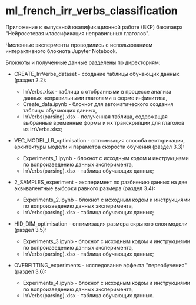 # ml_french_irr_verbs_classification

Приложение к выпускной квалификационной работе (ВКР) бакалавра "Нейросетевая классификация неправильных глаголов".

Численные эксперменты проводились с использованием интерактивного блокнота Jupyter Notebook. 

Блокноты и полученные данные разделены по директориям:
- CREATE_IrrVerbs_dataset - создание таблицы обучающих данных (раздел 2.2):
  - IrrVerbs.xlsx - таблица с отобранными в процессе анализа данных неправильными глаголами в форме инфинитива,
  - Create_data.ipynb - блокнот для автоматического создания таблицы обучающих данных,
  - IrrVerbs(parsing).xlsx - полученная таблица, содержащая выбранные временные формы и их транскрипции для глаголов из IrrVerbs.xlsx;

- VEC_MODEL_LR_optimisation - оптимизация способа векторизации, архитектуры модели и параметра скорости обучения (раздел 3.3):
  - Experiments_1.ipynb - блокнот с исходным кодом и инструкциями по вопроизведению данных эксперимента,
  - IrrVerbs(parsing).xlsx - таблица обучающих данных;

- 2_SAMPLES_experiment - эксперимент по разбиению данных на две эквивалентные выборки равного размера (раздел 3.4):
  - Experiments_2.ipynb - блокнот с исходным кодом и инструкциями по вопроизведению данных эксперимента,
  - IrrVerbs(parsing).xlsx - таблица обучающих данных;

- HID_DIM_optimisation - оптимизация размера скрытого слоя модели (раздел 3.5):
  - Experiments_3.ipynb - блокнот с исходным кодом и инструкциями по вопроизведению данных эксперимента,
  - IrrVerbs(parsing).xlsx - таблица обучающих данных;

- OVERFITTING_experiments - исследование эффекта "переобучения" (раздел 3.6):
  - Experiments_4.ipynb - блокнот с исходным кодом и инструкциями по вопроизведению данных эксперимента,
  - IrrVerbs(parsing).xlsx - таблица обучающих данных.

